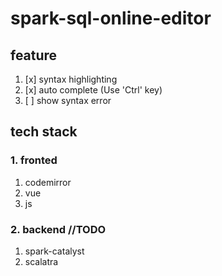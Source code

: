 # spark-sql-online-editor

## feature

1. [x] syntax highlighting
2. [x] auto complete (Use 'Ctrl' key)
3. [ ] show syntax error

## tech stack

### 1. fronted

1. codemirror
2. vue
3. js

### 2. backend //TODO

1. spark-catalyst
2. scalatra